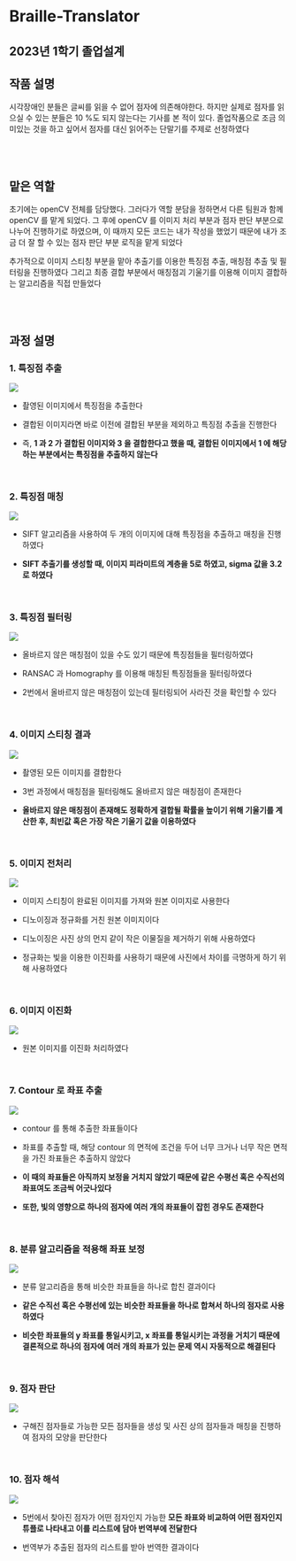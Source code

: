 # Braille-Translator

## 2023년 1학기 졸업설계

## 작품 설명

시각장애인 분들은 글씨를 읽을 수 없어 점자에 의존해야한다. 하지만 실제로 점자를 읽으실 수 있는 분들은 10 %도 되지 않는다는 기사를 본 적이 있다. 졸업작품으로 조금 의미있는 것을 하고 싶어서 점자를 대신 읽어주는 단말기를 주제로 선정하였다

<br>
<br>

## 맡은 역할

초기에는 openCV 전체를 담당했다. 그러다가 역할 분담을 정하면서 다른 팀원과 함께 openCV 를 맡게 되었다. 그 후에 openCV 를 이미지 처리 부분과 점자 판단 부분으로 나누어 진행하기로 하였으며, 이 때까지 모든 코드는 내가 작성을 했었기 때문에 내가 조금 더 잘 할 수 있는 점자 판단 부분 로직을 맡게 되었다

추가적으로 이미지 스티칭 부분을 맡아 추출기를 이용한 특징점 추출, 매칭점 추출 및 필터링을 진행하였다 그리고 최종 결합 부분에서 매칭점괴 기울기를 이용해 이미지 결합하는 알고리즘을 직접 만들었다


<br>
<br>


## 과정 설명

### 1. 특징점 추출

![](https://velog.velcdn.com/images/hj_/post/7e9ee9bf-f3e8-4aff-86d9-978bebcae1c0/image.JPG)



* 촬영된 이미지에서 특징점을 추출한다

* 결합된 이미지라면 바로 이전에 결합된 부분을 제외하고 특징점 추출을 진행한다

* 즉, **1 과 2 가 결합된 이미지와 3 을 결합한다고 했을 때, 결합된 이미지에서 1 에 해당하는 부분에서는 특징점을 추출하지 않는다**



<br>



### 2. 특징점 매칭


![](https://velog.velcdn.com/images/hj_/post/b5e4c3fe-d427-4ef4-a3bb-e12678cb830c/image.JPG)


* SIFT 알고리즘을 사용하여 두 개의 이미지에 대해 특징점을 추출하고 매칭을 진행하였다

* **SIFT 추출기를 생성할 때, 이미지 피라미트의 계층을 5로 하였고, sigma 값을 3.2로 하였다**


<br>


### 3. 특징점 필터링


![](https://velog.velcdn.com/images/hj_/post/8cb44af8-d2fb-4544-a531-14ced613ff51/image.JPG)


* 올바르지 않은 매칭점이 있을 수도 있기 때문에 특징점들을 필터링하였다

* RANSAC 과 Homography 를 이용해 매칭된 특징점들을 필터링하였다

* 2번에서 올바르지 않은 매칭점이 있는데 필터링되어 사라진 것을 확인할 수 있다

<br>



### 4. 이미지 스티칭 결과



![](https://velog.velcdn.com/images/hj_/post/9a1a86af-e92e-44f7-9722-f96d632dc097/image.JPG)



* 촬영된 모든 이미지를 결합한다

* 3번 과정에서 매칭점을 필터링해도 올바르지 않은 매칭점이 존재한다

* **올바르지 않은 매칭점이 존재해도 정확하게 결합될 확률을 높이기 위해 기울기를 계산한 후, 최빈값 혹은 가장 작은 기울기 값을 이용하였다**




<br>


### 5. 이미지 전처리

![](https://velog.velcdn.com/images/hj_/post/0d9800c4-4dfb-4e2b-b4a3-dad1c9834d07/image.JPG)



* 이미지 스티칭이 완료된 이미지를 가져와 원본 이미지로 사용한다

* 디노이징과 정규화를 거친 원본 이미지이다

* 디노이징은 사진 상의 먼지 같이 작은 이물질을 제거하기 위해 사용하였다

* 정규화는 빛을 이용한 이진화를 사용하기 때문에 사진에서 차이를 극명하게 하기 위해 사용하였다


<br>


### 6. 이미지 이진화

![](https://velog.velcdn.com/images/hj_/post/34b30c22-f912-4eba-8b90-aecc132e9483/image.JPG)


* 원본 이미지를 이진화 처리하였다


<br>


### 7. Contour 로 좌표 추출

![](https://velog.velcdn.com/images/hj_/post/f4a86dd0-b00f-439f-a5ec-29754db7194f/image.JPG)



* contour 를 통해 추출한 좌표들이다

* 좌표를 추출할 때, 해당 contour 의 면적에 조건을 두어 너무 크거나 너무 작은 면적을 가진 좌표들은 추출하지 않았다

* **이 때의 좌표들은 아직까지 보정을 거치지 않았기 때문에 같은 수평선 혹은 수직선의 좌표여도 조금씩 어긋나있다**

* **또한, 빛의 영향으로 하나의 점자에 여러 개의 좌표들이 잡힌 경우도 존재한다**


<br>



### 8. 분류 알고리즘을 적용해 좌표 보정

![](https://velog.velcdn.com/images/hj_/post/3f69bd63-3f12-4357-b7c9-0ea7caacf4bc/image.JPG)


* 분류 알고리즘을 통해 비슷한 좌표들을 하나로 합친 결과이다

* **같은 수직선 혹은 수평선에 있는 비슷한 좌표들을 하나로 합쳐서 하나의 점자로 사용하였다**

* **비슷한 좌표들의 y 좌표를 통일시키고, x 좌표를 통일시키는 과정을 거치기 때문에 결론적으로 하나의 점자에 여러 개의 좌표가 있는 문제 역시 자동적으로 해결된다**



<br>



### 9. 점자 판단

![](https://velog.velcdn.com/images/hj_/post/ce678569-0a1a-4a8c-9e9e-19518b0cc181/image.JPG)



* 구해진 점자들로 가능한 모든 점자들을 생성 및 사진 상의 점자들과 매칭을 진행하여 점자의 모양을 판단한다



<br>



### 10. 점자 해석

![](https://velog.velcdn.com/images/hj_/post/aa51d02b-48c0-4139-93eb-a4c4a089f771/image.JPG)



* 5번에서 찾아진 점자가 어떤 점자인지 가능한 **모든 좌표와 비교하여 어떤 점자인지 튜플로 나타내고 이를 리스트에 담아 번역부에 전달한다**

* 번역부가 추출된 점자의 리스트를 받아 번역한 결과이다
